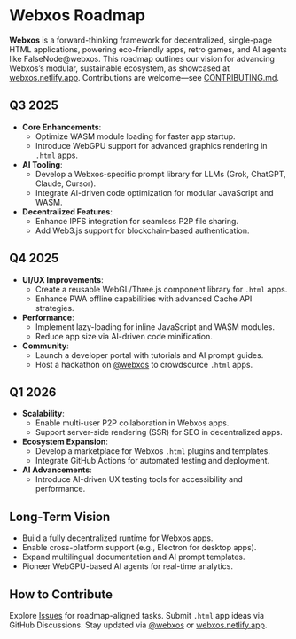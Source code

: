 # Webxos Roadmap

**Webxos** is a forward-thinking framework for decentralized, single-page HTML applications, powering eco-friendly apps, retro games, and AI agents like FalseNode@webxos. This roadmap outlines our vision for advancing Webxos’s modular, sustainable ecosystem, as showcased at [webxos.netlify.app](https://webxos.netlify.app). Contributions are welcome—see [CONTRIBUTING.md](CONTRIBUTING.md).

## Q3 2025

- **Core Enhancements**:
  - Optimize WASM module loading for faster app startup.
  - Introduce WebGPU support for advanced graphics rendering in `.html` apps.[](https://github.com/explore)
- **AI Tooling**:
  - Develop a Webxos-specific prompt library for LLMs (Grok, ChatGPT, Claude, Cursor).
  - Integrate AI-driven code optimization for modular JavaScript and WASM.
- **Decentralized Features**:
  - Enhance IPFS integration for seamless P2P file sharing.
  - Add Web3.js support for blockchain-based authentication.

## Q4 2025

- **UI/UX Improvements**:
  - Create a reusable WebGL/Three.js component library for `.html` apps.
  - Enhance PWA offline capabilities with advanced Cache API strategies.
- **Performance**:
  - Implement lazy-loading for inline JavaScript and WASM modules.
  - Reduce app size via AI-driven code minification.
- **Community**:
  - Launch a developer portal with tutorials and AI prompt guides.
  - Host a hackathon on [@webxos](https://x.com/webxos) to crowdsource `.html` apps.

## Q1 2026

- **Scalability**:
  - Enable multi-user P2P collaboration in Webxos apps.
  - Support server-side rendering (SSR) for SEO in decentralized apps.
- **Ecosystem Expansion**:
  - Develop a marketplace for Webxos `.html` plugins and templates.
  - Integrate GitHub Actions for automated testing and deployment.[](https://github.com/features)
- **AI Advancements**:
  - Introduce AI-driven UX testing tools for accessibility and performance.

## Long-Term Vision

- Build a fully decentralized runtime for Webxos apps.
- Enable cross-platform support (e.g., Electron for desktop apps).
- Expand multilingual documentation and AI prompt templates.
- Pioneer WebGPU-based AI agents for real-time analytics.

## How to Contribute

Explore [Issues](https://github.com/webxos/webxos/issues) for roadmap-aligned tasks. Submit `.html` app ideas via GitHub Discussions. Stay updated via [@webxos](https://x.com/webxos) or [webxos.netlify.app](https://webxos.netlify.app).